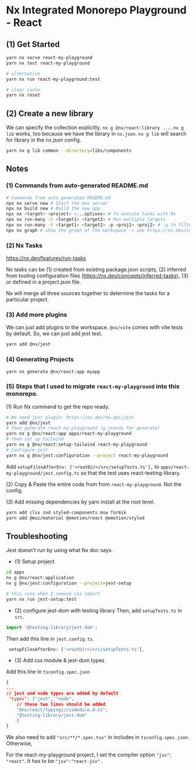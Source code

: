 # Nx Integrated Monorepo Playground - React

## (1) Get Started

```bash
yarn nx serve react-my-playground
yarn nx test react-my-playground

# alternative
yarn nx run react-my-playground:test

# clear cache
yarn nx reset
```

## (2) Create a new library

We can specify the collection explicitly, `nx g @nx/react:library ...`. `nx g lib` works, too because we have the library in `nx.json`. `nx g lib` will search for library in the nx.json config.

```bash
yarn nx g lib common --directory=libs/components
```

## Notes

### (1) Commands from auto-generated README.md

```bash
# Commands from auto generated README.md
npx nx serve new # Start the dev server
npx nx build new # Build the new app.
npx nx <target> <project> <...options> # To execute tasks with Nx
npx nx run-many -t <target1> <target2> # Run multiple targets
npx nx run-many -t <target1> <target2> -p <proj1> <proj2> # -p to filter projects
npx nx graph # show the graph of the workspace -> see https://nx.dev/core-features/explore-graph
```

### (2) Nx Tasks

https://nx.dev/features/run-tasks

Nx tasks can be
(1) created from existing package.json scripts,
(2) inferred from tooling configuration files (https://nx.dev/concepts/inferred-tasks),
(3) or defined in a project.json file.

Nx will merge all three sources together to determine the tasks for a particular project.

### (3) Add more plugins

We can just add plugins to the workspace. `@nx/vite` comes with vite tests by default. So, we can just add jest test.

```bash
yarn add @nx/jest
```

### (4) Generating Projects

```bash
yarn nx generate @nx/react:app myapp
```

### (5) Steps that I used to migrate `react-my-playground` into this monorepo.

(1) Run Nx command to get the repo ready.

```bash
# We need jest plugin: https://nx.dev/nx-api/jest
yarn add @nx/jest
# then generate react-my-playground (g stands for generate)
yarn nx g @nx/react:app apps/react-my-playground
# then set up tailwind
yarn nx g @nx/react:setup-tailwind react-my-playground
# Configure jest
yarn nx g @nx/jest:configuration --project react-my-playground
```

Add `setupFilesAfterEnv: ['<rootDir>/src/setupTests.ts'],` to `apps/react-my-playground/jest.config.ts` so that the test uses react-testing-library.

(2) Copy & Paste the entire code from from `react-my-playground`. Not the config.

(3) Add missing dependencies by yarn install at the root level.

```bash
yarn add clsx zod styled-components msw formik
yarn add @mui/material @emotion/react @emotion/styled
```

## Troubleshooting

Jest doesn't run by using what Nx doc says.

- (1) Setup project

```bash
cd apps
nx g @nx/react:application
nx g @nx/jest:configuration --project=jest-setup

# this runs when I remove css import
yarn nx run jest-setup:test
```

- (2) configure jest-dom with testing library
  Then, add `setupTests.ts` in `src`.

```ts
import '@testing-library/jest-dom';
```

Then add this line in `jest.config.ts`.

```ts
 setupFilesAfterEnv: ['<rootDir>/src/setupTests.ts'],
```

- (3) Add css module & jest-dom types

Add this line in `tsconfig.spec.json`

```json
{
...
// jest and node types are added by default
 "types": ["jest", "node",
    // these two lines should be added
    "@nx/react/typings/cssmodule.d.ts",
    "@testing-library/jest-dom"
    ]
}
```

We also need to add `"src/**/*.spec.tsx"` in includes in `tsconfig.spec.json`. Otherwise,

For the react-my-playground project, I set the compiler option `"jsx": "react"`. It has to be `"jsx":"react-jsx"` .
